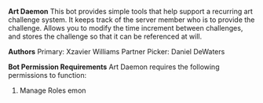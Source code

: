 __**Art Daemon**__
This bot provides simple tools that help support a recurring art challenge system. It keeps track of the server member
who is to provide the challenge. Allows you to modify the time increment between challenges, and stores the challenge so that
it can be referenced at will.

__**Authors**__
Primary: Xzavier Williams
Partner Picker: Daniel DeWaters

__**Bot Permission Requirements**__
Art Daemon requires the following permissions to function:
1. Manage Roles
emon

